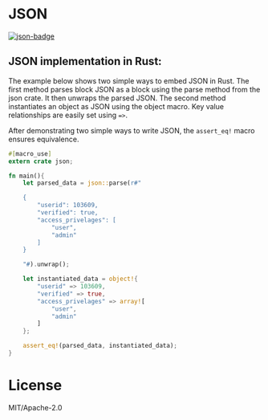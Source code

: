 # JSON
[![json-badge]][json]

## JSON implementation in Rust:

The example below shows two simple ways to embed JSON in Rust. 
The first method parses block JSON as a block using the parse method from the json crate. It then unwraps the parsed JSON.
The second method instantiates an object as JSON using the object macro. Key value relationships are easily set using `=>`.

After demonstrating two simple ways to write JSON, the `assert_eq!` macro ensures equivalence.


```rust
#[macro_use]
extern crate json;

fn main(){
    let parsed_data = json::parse(r#"

    {
        "userid": 103609,
        "verified": true,
        "access_privelages": [
            "user",
            "admin"
        ]
    }

    "#).unwrap();

    let instantiated_data = object!{
        "userid" => 103609,
        "verified" => true,
        "access_privelages" => array![
            "user",
            "admin"
        ]
    };

    assert_eq!(parsed_data, instantiated_data);
}
```
# License

MIT/Apache-2.0

<!-- Links -->

[json-badge]: https://img.shields.io/crates/v/rustc-serialize.svg?label=json
[json]: http://json.rs/doc/json
